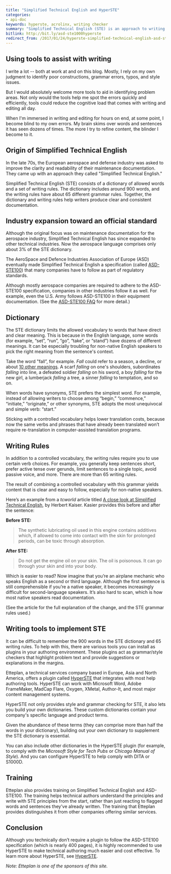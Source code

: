 ```yaml
---
title: "Simplified Technical English and HyperSTE"
categories:
- api-doc
keywords: hyperste, acrolinx, writing checker
summary: "Simplified Technical English (STE) is an approach to writing developed by the aerospace and defense industries to simplify technical documentation. STE consists of a dictionary of about 900 allowed words and a set of 65 writing rules. Together, this controlled language is formalized into a specification called ASD-STE100, which many regulatory industries must follow to ensure clear, consistent content. HyperSTE is a plugin offered by Etteplan to check your content for adherence to the rules and grammar of the ASD-STE100 specification."
bitlink: http://bit.ly/asd-ste1000hyperste
redirect_from: /2017/01/24/hyperste-simplified-technical-english-asd-ste100/
---
```


## Using tools to assist with writing

I write a lot -- both at work at and on this blog. Mostly, I rely on my own judgment to identify poor constructions, grammar errors, typos, and style issues.

But I would absolutely welcome more tools to aid in identifying problem areas. Not only would the tools help me spot the errors quickly and efficiently, tools could reduce the cognitive load that comes with writing and editing all day.

When I'm immersed in writing and editing for hours on end, at some point, I become blind to my own errors. My brain skims over words and sentences it has seen dozens of times. The more I try to refine content, the blinder I become to it.

## Origin of Simplified Technical English

In the late 70s, the European aerospace and defense industry was asked to improve the clarity and readability of their maintenance documentation. They came up with an approach they called "Simplified Technical English."

Simplified Technical English (STE) consists of a dictionary of allowed words and a set of writing rules. The dictionary includes around 900 words, and the writing rules have about 65 different grammar rules. Together, the dictionary and writing rules help writers produce clear and consistent documentation.

## Industry expansion toward an official standard

Although the original focus was on maintenance documentation for the aerospace industry, Simplified Technical English has since expanded to other technical industries. Now the aerospace language comprises only about 3% of the STE dictionary.

The AeroSpace and Defence Industries Association of Europe (ASD) eventually made Simplified Technical English a specification (called [ASD-STE100](http://www.asd-ste100.org/request.html)) that many companies have to follow as part of regulatory standards.

Although mostly aerospace companies are required to adhere to the ASD-STE100 specification, companies in other industries follow it as well. For example, even the U.S. Army follows ASD-STE100 in their equipment documentation. (See the [ASD-STE100 FAQ](http://www.asd-ste100.org/faq.html) for more detail.)

## Dictionary

The STE dictionary limits the allowed vocabulary to words that have direct and clear meaning. This is because in the English language, some words (for example, “set”, “run”, “go”, “take”, or “stand”) have dozens of different meanings. It can be especially troubling for non-native English speakers to pick the right meaning from the sentence's context.

Take the word "fall”, for example. *Fall* could refer to a season, a decline, or about [10 other meanings](https://www.merriam-webster.com/dictionary/fall). A scarf *falling* on one's shoulders, subordinates *falling* into line, a defeated soldier *falling* on his sword, a boy *falling* for the new girl, a lumberjack *falling* a tree, a sinner *falling* to temptation, and so on.

When words have synonyms, STE prefers the simplest word. For example, instead of allowing writers to choose among “begin,” “commence,” “initiate,” “originate,” or other synonyms, STE adopts the most unequivocal and simple verb: “start.”

Sticking with a controlled vocabulary helps lower translation costs, because now the same verbs and phrases that have already been translated won’t require re-translation in computer-assisted translation programs.

## Writing Rules

In addition to a controlled vocabulary, the writing rules require you to use certain verb choices. For example, you generally keep sentences short, prefer active tense over gerunds, limit sentences to a single topic, avoid passive voice, and more. There are more than 65 writing rules.

The result of combining a controlled vocabulary with this grammar yields content that is clear and easy to follow, especially for non-native speakers.

Here’s an example from a *tcworld* article titled [A close look at Simplified Technical English](http://www.tcworld.info/e-magazine/technical-communication/article/a-close-look-at-simplified-technical-english), by Herbert Kaiser. Kasier provides this before and after the sentence:

**Before STE:**

> The synthetic lubricating oil used in this engine contains additives which, if allowed to come into contact with the skin for prolonged periods, can be toxic through absorption.

**After STE:**

> Do not get the engine oil on your skin. The oil is poisonous. It can go through your skin and into your body.

Which is easier to read? Now imagine that you’re an airplane mechanic who speaks English as a second or third language. Although the first sentence is still comprehensible if you’re a native speaker, it becomes increasingly difficult for second-language speakers. It’s also hard to scan, which is how most native speakers read documentation.

(See the article for the full explanation of the change, and the STE grammar rules used.)

## Writing tools to implement STE

It can be difficult to remember the 900 words in the STE dictionary and 65 writing rules. To help with this, there are various tools you can install as plugins in your authoring environment. These plugins act as grammar/style checkers that highlight problem text and provide suggestions or explanations in the margins.

Etteplan, a technical services company based in Europe, Asia and North America, offers a plugin called [HyperSTE](https://technicaldocumentation.services/offering/hyper-ste/) that integrates with most help authoring tools. HyperSTE can work with Microsoft Word, Adobe FrameMaker, MadCap Flare, Oxygen, XMetal, Author-It, and most major content management systems.

HyperSTE not only provides style and grammar checking for STE, it also lets you build your own dictionaries. These custom dictionaries contain your company's specific language and product terms.

Given the abundance of these terms (they can comprise more than half the words in your dictionary), building out your own dictionary to supplement the STE dictionary is essential.

You can also include other dictionaries in the HyperSTE plugin (for example, to comply with the *Microsoft Style for Tech Pubs* or *Chicago Manual of Style*). And you can configure HyperSTE to help comply with DITA or S1000D.

## Training

Etteplan also provides training on Simplified Technical English and ASD-STE100. The training helps technical authors understand the principles and write with STE principles from the start, rather than just reacting to flagged words and sentences they’ve already written. The training that Etteplan provides distinguishes it from other companies offering similar services.

## Conclusion

Although you technically don’t require a plugin to follow the ASD-STE100 specification (which is nearly 400 pages), it is highly recommended to use HyperSTE to make technical authoring much easier and cost effective. To learn more about HyperSTE, see [HyperSTE](https://technicaldocumentation.services/offering/hyper-ste/).

*Note: Etteplan is one of the sponsors of this site.*



